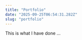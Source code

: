 ```yaml
---
title: "Portfolio"
date: "2025-09-25T06:54:31.282Z"
slug: "portfolio"
---
```



This is what I have done …

